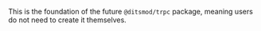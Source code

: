 This is the foundation of the future `@ditsmod/trpc` package, meaning users do not need to create it themselves.
